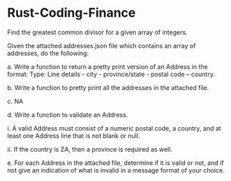 # Rust-Coding-Finance

Find the greatest common divisor for a given array of integers.

Given the attached addresses.json file which contains an array of addresses, do the following:

a. Write a function to return a pretty print version of an Address in the format: Type: Line details - city - province/state - postal code – country.

b. Write a function to pretty print all the addresses in the attached file.

c. NA

d. Write a function to validate an Address.

i. A valid Address must consist of a numeric postal code, a country, and at least one Address line that is not blank or null.

ii. If the country is ZA, then a province is required as well.

e. For each Address in the attached file, determine if it is valid or not, and if not give an indication of what is invalid in a message format of your choice.
